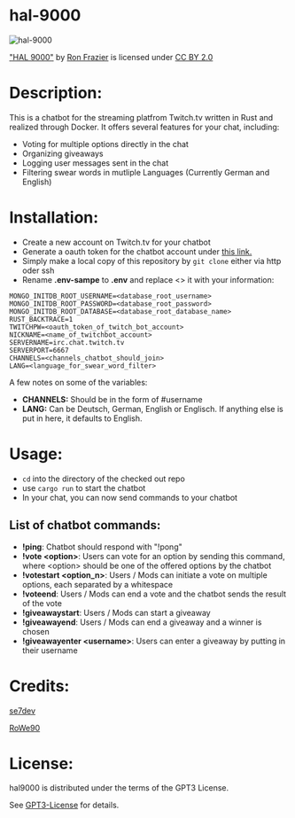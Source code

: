 # hal-9000
![hal-9000](https://live.staticflickr.com/1974/43234531050_c7a7f3ff1f.jpg)

["HAL 9000"](https://www.flickr.com/photos/tomronworldwide/43234531050) by [Ron Frazier](https://www.flickr.com/photos/tomronworldwide/) is licensed under [CC BY 2.0](https://creativecommons.org/licenses/by/2.0/#)
# Description: 
This is a chatbot for the streaming platfrom Twitch.tv written in Rust and realized through Docker.
It offers several features for your chat, including:
- Voting for multiple options directly in the chat
- Organizing giveaways
- Logging user messages sent in the chat
- Filtering swear words in mutliple Languages (Currently German and English)

# Installation: 
- Create a new account on Twitch.tv for your chatbot
- Generate a oauth token for the chatbot account under [this link.](https://twitchapps.com/tmi/)
- Simply make a local copy of this repository by ``` git clone ``` either via http oder ssh
- Rename **.env-sampe** to **.env** and replace <> it with your information:
```
MONGO_INITDB_ROOT_USERNAME=<database_root_username>
MONGO_INITDB_ROOT_PASSWORD=<database_root_password>
MONGO_INITDB_ROOT_DATABASE=<database_root_database_name>
RUST_BACKTRACE=1
TWITCHPW=<oauth_token_of_twitch_bot_account>
NICKNAME=<name_of_twitchbot_account>
SERVERNAME=irc.chat.twitch.tv
SERVERPORT=6667
CHANNELS=<channels_chatbot_should_join>
LANG=<language_for_swear_word_filter>
```
A few notes on some of the variables:

- **CHANNELS:** Should be in the form of #username
- **LANG:** Can be Deutsch, German, English or Englisch. If anything else is put in here, it defaults to English.

# Usage: 
- ```cd``` into the directory of the checked out repo
- use ```cargo run``` to start the chatbot
- In your chat, you can now send commands to your chatbot

## List of chatbot commands:
- **!ping**: Chatbot should respond with "!pong"
- **!vote <option\>**: Users can vote for an option by sending this command, where <option\> should be one of the offered options by the chatbot
- **!votestart <option_n\>**: Users / Mods can initiate a vote on multiple options, each separated by a whitespace
- **!voteend**: Users / Mods can end a vote and the chatbot sends the result of the vote
- **!giveawaystart**: Users / Mods can start a giveaway
- **!giveawayend**: Users / Mods can end a giveaway and a winner is chosen
- **!giveawayenter <username\>**: Users can enter a giveaway by putting in their username


# Credits: 

[se7dev](https://github.com/se7dev)

[RoWe90](https://github.com/RoWe90)

# License: 
hal9000 is distributed under the terms of the GPT3 License.

See [GPT3-License](https://choosealicense.com/licenses/gpl-3.0/) for details.
